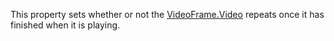 This property sets whether or not the [VideoFrame.Video](https://developer.roblox.com/en-us/api-reference/property/VideoFrame/Video) repeats once it has finished when it is playing.